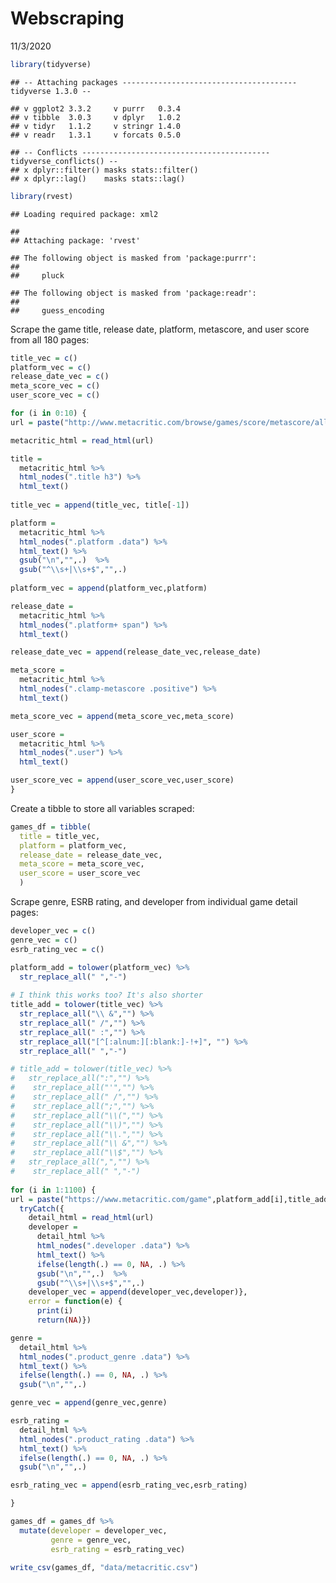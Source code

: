 Webscraping
================
11/3/2020

``` r
library(tidyverse)
```

    ## -- Attaching packages --------------------------------------- tidyverse 1.3.0 --

    ## v ggplot2 3.3.2     v purrr   0.3.4
    ## v tibble  3.0.3     v dplyr   1.0.2
    ## v tidyr   1.1.2     v stringr 1.4.0
    ## v readr   1.3.1     v forcats 0.5.0

    ## -- Conflicts ------------------------------------------ tidyverse_conflicts() --
    ## x dplyr::filter() masks stats::filter()
    ## x dplyr::lag()    masks stats::lag()

``` r
library(rvest)
```

    ## Loading required package: xml2

    ## 
    ## Attaching package: 'rvest'

    ## The following object is masked from 'package:purrr':
    ## 
    ##     pluck

    ## The following object is masked from 'package:readr':
    ## 
    ##     guess_encoding

Scrape the game title, release date, platform, metascore, and user score
from all 180 pages:

``` r
title_vec = c()
platform_vec = c()
release_date_vec = c()
meta_score_vec = c()
user_score_vec = c()

for (i in 0:10) {
url = paste("http://www.metacritic.com/browse/games/score/metascore/all/psvita/filtered?view=detailed&page=", i, sep = "")

metacritic_html = read_html(url)

title =
  metacritic_html %>% 
  html_nodes(".title h3") %>% 
  html_text()
  
title_vec = append(title_vec, title[-1])

platform = 
  metacritic_html %>% 
  html_nodes(".platform .data") %>% 
  html_text() %>% 
  gsub("\n","",.)  %>% 
  gsub("^\\s+|\\s+$","",.) 
  
platform_vec = append(platform_vec,platform)

release_date = 
  metacritic_html %>% 
  html_nodes(".platform+ span") %>% 
  html_text()

release_date_vec = append(release_date_vec,release_date)

meta_score = 
  metacritic_html %>% 
  html_nodes(".clamp-metascore .positive") %>% 
  html_text()

meta_score_vec = append(meta_score_vec,meta_score)

user_score = 
  metacritic_html %>% 
  html_nodes(".user") %>% 
  html_text()

user_score_vec = append(user_score_vec,user_score)
}
```

Create a tibble to store all variables scraped:

``` r
games_df = tibble(
  title = title_vec,
  platform = platform_vec,
  release_date = release_date_vec,
  meta_score = meta_score_vec,
  user_score = user_score_vec
  )
```

Scrape genre, ESRB rating, and developer from individual game detail
pages:

``` r
developer_vec = c()
genre_vec = c()
esrb_rating_vec = c()

platform_add = tolower(platform_vec) %>% 
  str_replace_all(" ","-")
  
# I think this works too? It's also shorter
title_add = tolower(title_vec) %>%
  str_replace_all("\\ &","") %>%
  str_replace_all(" /","") %>%
  str_replace_all(" :","") %>% 
  str_replace_all("[^[:alnum:][:blank:]-!+]", "") %>%
  str_replace_all(" ","-")

# title_add = tolower(title_vec) %>%
#   str_replace_all(":","") %>%
#    str_replace_all("'","") %>%
#    str_replace_all(" /","") %>%
#    str_replace_all(";","") %>%
#    str_replace_all("\\(","") %>%
#    str_replace_all("\\)","") %>%
#    str_replace_all("\\.","") %>%
#    str_replace_all("\\ &","") %>%
#    str_replace_all("\\$","") %>%
#   str_replace_all(",","") %>%
#    str_replace_all(" ","-")
 
for (i in 1:1100) {
url = paste("https://www.metacritic.com/game",platform_add[i],title_add[i],sep = "/")
  tryCatch({
    detail_html = read_html(url)
    developer = 
      detail_html %>% 
      html_nodes(".developer .data") %>% 
      html_text() %>% 
      ifelse(length(.) == 0, NA, .) %>% 
      gsub("\n","",.)  %>% 
      gsub("^\\s+|\\s+$","",.)
    developer_vec = append(developer_vec,developer)},
    error = function(e) {
      print(i)
      return(NA)}) 

genre = 
  detail_html %>% 
  html_nodes(".product_genre .data") %>% 
  html_text() %>% 
  ifelse(length(.) == 0, NA, .) %>% 
  gsub("\n","",.)

genre_vec = append(genre_vec,genre)

esrb_rating = 
  detail_html %>% 
  html_nodes(".product_rating .data") %>% 
  html_text() %>% 
  ifelse(length(.) == 0, NA, .) %>% 
  gsub("\n","",.)

esrb_rating_vec = append(esrb_rating_vec,esrb_rating)

}

games_df = games_df %>% 
  mutate(developer = developer_vec,
         genre = genre_vec,
         esrb_rating = esrb_rating_vec)

write_csv(games_df, "data/metacritic.csv")
```
